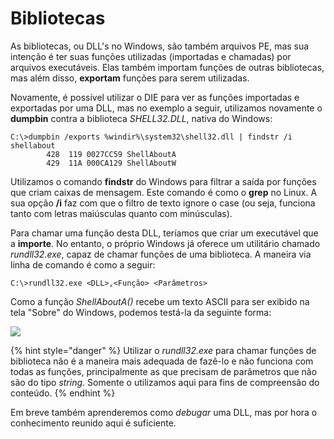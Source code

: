 # Bibliotecas

As bibliotecas, ou DLL's no Windows, são também arquivos PE, mas sua intenção é ter suas funções utilizadas \(importadas e chamadas\) por arquivos executáveis. Elas também importam funções de outras bibliotecas, mas além disso, **exportam** funções para serem utilizadas.

Novamente, é possível utilizar o DIE para ver as funções importadas e exportadas por uma DLL, mas no exemplo a seguir, utilizamos novamente o **dumpbin** contra a biblioteca _SHELL32.DLL_, nativa do Windows:

```text
C:\>dumpbin /exports %windir%\system32\shell32.dll | findstr /i shellabout
        428  119 0027CC59 ShellAboutA
        429  11A 000CA129 ShellAboutW
```

Utilizamos o comando **findstr** do Windows para filtrar a saída por funções que criam caixas de mensagem. Este comando é como o **grep** no Linux. A sua opção **/i** faz com que o filtro de texto ignore o case \(ou seja, funciona tanto com letras maiúsculas quanto com minúsculas\).

Para chamar uma função desta DLL, teríamos que criar um executável que a **importe**. No entanto, o próprio Windows já oferece um utilitário chamado _rundll32.exe_, capaz de chamar funções de uma biblioteca. A maneira via linha de comando é como a seguir:

```text
C:\>rundll32.exe <DLL>,<Função> <Parâmetros>
```

Como a função _ShellAboutA\(\)_ recebe um texto ASCII para ser exibido na tela "Sobre" do Windows, podemos testá-la da seguinte forma:

![](../.gitbook/assets/shellabouta.png)

{% hint style="danger" %}
Utilizar o _rundll32.exe_ para chamar funções de biblioteca não é a maneira mais adequada de fazê-lo e não funciona com todas as funções, principalmente as que precisam de parâmetros que não são do tipo _string_. Somente o utilizamos aqui para fins de compreensão do conteúdo.
{% endhint %}

Em breve também aprenderemos como _debugar_ uma DLL, mas por hora o conhecimento reunido aqui é suficiente.

